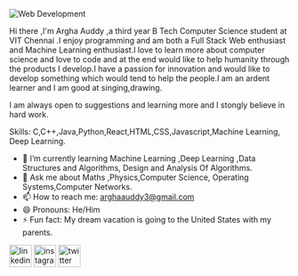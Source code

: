 
![Web Development ](https://arturssmirnovs.github.io/github-profile-readme-generator/images/banner.png)

 
Hi there ,I'm Argha Auddy ,a third year B Tech Computer Science student at VIT Chennai .I enjoy programming and am both a Full Stack Web enthusiast and Machine Learning enthusiast.I love to learn more about computer science and love to code and at the end would like to help humanity through the products I develop.I have a passion for innovation and would like to develop something which would tend to help the people.I am an ardent learner and I am good at singing,drawing.

I am always open to suggestions and learning more and I stongly believe in hard work.

Skills: C,C++,Java,Python,React,HTML,CSS,Javascript,Machine Learning, Deep Learning.
  
- 🌱 I’m currently learning Machine Learning ,Deep Learning ,Data Structures and Algorithms, Design and Analysis Of Algorithms.
- 💬 Ask me about Maths ,Physics,Computer Science, Operating Systems,Computer Networks.
- 📫 How to reach me: arghaauddy3@gmail.com 
- 😄 Pronouns: He/Him 
- ⚡ Fun fact: My dream vacation is going to the United States with my parents.

[<img src='https://cdn.jsdelivr.net/npm/simple-icons@3.0.1/icons/linkedin.svg' alt='linkedin' height='40'>](https://www.linkedin.com/in/argha-auddy2412/)  [<img src='https://cdn.jsdelivr.net/npm/simple-icons@3.0.1/icons/instagram.svg' alt='instagram' height='40'>](https://www.instagram.com/argha_auddy/)  [<img src='https://cdn.jsdelivr.net/npm/simple-icons@3.0.1/icons/twitter.svg' alt='twitter' height='40'>](https://twitter.com/@argha_auddy)  





